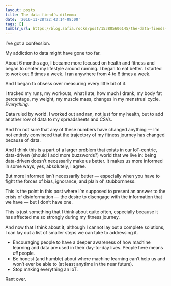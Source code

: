 ```yaml
---
layout: posts
title: The data fiend’s dilemma
date: '2016-11-28T22:43:14-08:00'
tags: []
tumblr_url: https://blog.safia.rocks/post/153805606145/the-data-fiends-dilemma
---
```

I’ve got a confession.

My addiction to data might have gone too far.

About 6 months ago, I became more focused on health and fitness and began to center my lifestyle around running. I began to eat better. I started to work out 6 times a week. I ran anywhere from 4 to 6 times a week.

And I began to obsess over measuring every little bit of it.

I tracked my runs, my workouts, what I ate, how much I drank, my body fat percentage, my weight, my muscle mass, changes in my menstrual cycle. _Everything_.

Data ruled by world. I worked out and ran, not just for my health, but to add another row of data to my spreadsheets and CSVs.

And I’m not sure that any of these numbers have changed anything — I’m not entirely convinced that the trajectory of my fitness journey has changed because of data.

And I think this is a part of a larger problem that exists in our IoT-centric, data-driven (should I add more buzzwords?) world that we live in: being data-driven doesn’t necessarily make us better. It makes us more informed in some ways, yes, absolutely, I agree.

But more informed isn’t necessarily better — especially when you have to fight the forces of bias, ignorance, and plain ol’ stubbornness.

This is the point in this post where I’m supposed to present an answer to the crisis of disinformation — the desire to disengage with the information that we have — but I don’t have one.

This is just something that I think about quite often, especially because it has affected me so strongly during my fitness journey.

And now that I think about it, although I cannot lay out a complete solutions, I can lay out a list of smaller steps we can take to addressing it.

- Encouraging people to have a deeper awareness of how machine learning and data are used in their day-to-day lives. People here means _all_ people.
- Be honest (and humble) about where machine learning can’t help us and won’t ever be able to (at least anytime in the near future).
- Stop making everything an IoT.

Rant over.

